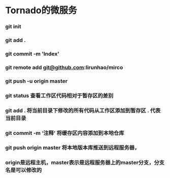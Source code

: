 # Tornado的微服务
### git init
### git add .
### git commit -m 'Index'
### git remote add git@github.com:lirunhao/mirco
### git push -u origin master 
### git status 查看工作区代码相对于暂存区的差别
### git add . 将当前目录下修改的所有代码从工作区添加到暂存区 . 代表当前目录
### git commit -m ‘注释’ 将缓存区内容添加到本地仓库
### git push origin master 将本地版本库推送到远程服务器， 
### origin是远程主机，master表示是远程服务器上的master分支，分支名是可以修改的

